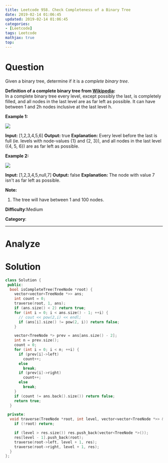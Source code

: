 ```yaml
---
title: Leetcode 958. Check Completeness of a Binary Tree
date: 2019-02-14 01:06:45
updated: 2019-02-14 01:06:45
categories: 
- [Leetcode]
tags: Leetcode
mathjax: true
top:
---
```


# Question

Given a binary tree, determine if it is a  _complete binary tree_.

**Definition of a complete binary tree from  [Wikipedia](http://en.wikipedia.org/wiki/Binary_tree#Types_of_binary_trees):**  
In a complete binary tree every level, except possibly the last, is completely filled, and all nodes in the last level are as far left as possible. It can have between 1 and 2h  nodes inclusive at the last level h.

**Example 1:**

**![](https://assets.leetcode.com/uploads/2018/12/15/complete-binary-tree-1.png)**

**Input:** [1,2,3,4,5,6]
**Output:** true
**Explanation:** Every level before the last is full (ie. levels with node-values {1} and {2, 3}), and all nodes in the last level ({4, 5, 6}) are as far left as possible.

**Example 2:**

**![](https://assets.leetcode.com/uploads/2018/12/15/complete-binary-tree-2.png)**

**Input:** [1,2,3,4,5,null,7]
**Output:** false
**Explanation:** The node with value 7 isn't as far left as possible.  

**Note:**

1.  The tree will have between 1 and 100 nodes.

**Difficulty**:Medium

**Category**:

<!-- more -->

------------

# Analyze

# Solution

```cpp
class Solution {
 public:
  bool isCompleteTree(TreeNode *root) {
    vector<vector<TreeNode *>> ans;
    int count = 0;
    traverse(root, 1, ans);
    if (ans.size() < 2) return true;
    for (int i = 0; i < ans.size() - 1; ++i) {
      // cout << pow(2,i) << endl;
      if (ans[i].size() != pow(2, i)) return false;
    }

    vector<TreeNode *> prev = ans[ans.size() - 2];
    int n = prev.size();
    count = 0;
    for (int i = 0; i < n; ++i) {
      if (prev[i]->left)
        count++;
      else
        break;
      if (prev[i]->right)
        count++;
      else
        break;
    }
    if (count != ans.back().size()) return false;
    return true;
  }

 private:
  void traverse(TreeNode *root, int level, vector<vector<TreeNode *>> &res) {
    if (!root) return;

    if (level > res.size()) res.push_back(vector<TreeNode *>());
    res[level - 1].push_back(root);
    traverse(root->left, level + 1, res);
    traverse(root->right, level + 1, res);
  }
};
```